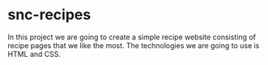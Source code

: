 # snc-recipes

In this project we are going to create a simple recipe website consisting of recipe pages that we like the most. The technologies we are going to use is HTML and CSS.
